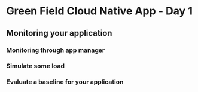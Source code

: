 # Green Field Cloud Native App - Day 1

## Monitoring your application

### Monitoring through app manager

### Simulate some load

### Evaluate a baseline for your application
